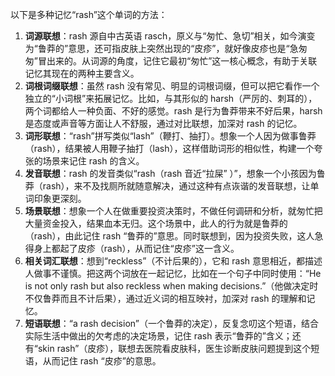 以下是多种记忆“rash”这个单词的方法：
1. **词源联想**：rash 源自中古英语 rasch，原义与“匆忙、急切”相关，如今演变为“鲁莽的”意思，还可指皮肤上突然出现的“皮疹”，就好像皮疹也是“急匆匆”冒出来的。从词源的角度，记住它最初“匆忙”这一核心概念，有助于关联记忆其现在的两种主要含义。
2. **词根词缀联想**：虽然 rash 没有常见、明显的词根词缀，但可以把它看作一个独立的“小词根”来拓展记忆。比如，与其形似的 harsh（严厉的、刺耳的），两个词都给人一种负面、不好的感觉。rash 是行为鲁莽带来不好后果，harsh 是态度或声音等方面让人不舒服，通过对比联想，加深对 rash 的记忆。
3. **词形联想**：“rash”拼写类似“lash”（鞭打、抽打）。想象一个人因为做事鲁莽（rash），结果被人用鞭子抽打（lash），这样借助词形的相似性，构建一个夸张的场景来记住 rash 的含义。
4. **发音联想**：rash 的发音类似“rash（rash 音近“拉屎” ）”，想象一个小孩因为鲁莽（rash），来不及找厕所就随意解决，通过这种有点诙谐的发音联想，让单词印象更深刻。
5. **场景联想**：想象一个人在做重要投资决策时，不做任何调研和分析，就匆忙把大量资金投入，结果血本无归。这个场景中，此人的行为就是鲁莽的（rash），由此记住 rash “鲁莽的”意思。同时联想到，因为投资失败，这人急得身上都起了皮疹（rash），从而记住“皮疹”这一含义。
6. **相关词汇联想**：想到“reckless”（不计后果的），它和 rash 意思相近，都描述人做事不谨慎。把这两个词放在一起记忆，比如在一个句子中同时使用：“He is not only rash but also reckless when making decisions.”（他做决定时不仅鲁莽而且不计后果），通过近义词的相互映衬，加深对 rash 的理解和记忆。
7. **短语联想**：“a rash decision”（一个鲁莽的决定），反复念叨这个短语，结合实际生活中做出的欠考虑的决定场景，记住 rash 表示“鲁莽的”含义；还有“skin rash”（皮疹），联想去医院看皮肤科，医生诊断皮肤问题提到这个短语，从而记住 rash “皮疹”的意思。 